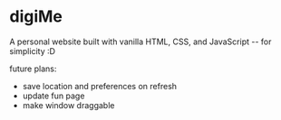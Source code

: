 # digiMe
A personal website built with vanilla HTML, CSS, and JavaScript -- for simplicity :D

future plans:
- save location and preferences on refresh
- update fun page
- make window draggable